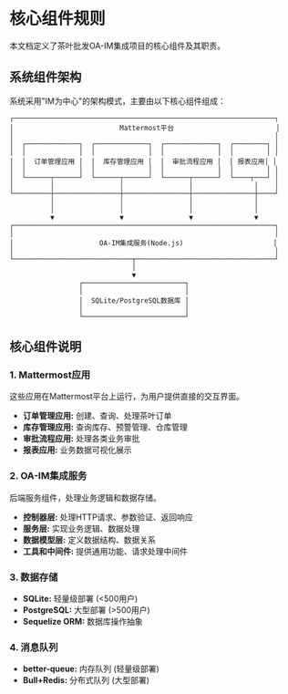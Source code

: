 # 核心组件规则

本文档定义了茶叶批发OA-IM集成项目的核心组件及其职责。

## 系统组件架构

系统采用"IM为中心"的架构模式，主要由以下核心组件组成：

```
┌────────────────────────────────────────────────────────────────┐
│                          Mattermost平台                         │
│                                                                │
│  ┌─────────────┐  ┌─────────────┐  ┌─────────────┐  ┌────────┐ │
│  │             │  │             │  │             │  │        │ │
│  │  订单管理应用 │  │  库存管理应用 │  │  审批流程应用 │  │ 报表应用│ │
│  │             │  │             │  │             │  │        │ │
│  └──────┬──────┘  └──────┬──────┘  └──────┬──────┘  └────┬───┘ │
│         │                │                │               │    │
└─────────┼────────────────┼────────────────┼───────────────┼────┘
          │                │                │               │
          │                │                │               │
          ▼                ▼                ▼               ▼
┌────────────────────────────────────────────────────────────────┐
│                                                                │
│                     OA-IM集成服务(Node.js)                      │
│                                                                │
└─────────────────────────────┬──────────────────────────────────┘
                              │
                              ▼
                 ┌─────────────────────────┐
                 │                         │
                 │  SQLite/PostgreSQL数据库 │
                 │                         │
                 └─────────────────────────┘
```

## 核心组件说明

### 1. Mattermost应用

这些应用在Mattermost平台上运行，为用户提供直接的交互界面。

- **订单管理应用:** 创建、查询、处理茶叶订单
- **库存管理应用:** 查询库存、预警管理、仓库管理
- **审批流程应用:** 处理各类业务审批
- **报表应用:** 业务数据可视化展示

### 2. OA-IM集成服务

后端服务组件，处理业务逻辑和数据存储。

- **控制器层:** 处理HTTP请求、参数验证、返回响应
- **服务层:** 实现业务逻辑、数据处理
- **数据模型层:** 定义数据结构、数据关系
- **工具和中间件:** 提供通用功能、请求处理中间件

### 3. 数据存储

- **SQLite:** 轻量级部署 (<500用户)
- **PostgreSQL:** 大型部署 (>500用户)
- **Sequelize ORM:** 数据库操作抽象

### 4. 消息队列

- **better-queue:** 内存队列 (轻量级部署)
- **Bull+Redis:** 分布式队列 (大型部署)